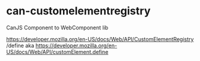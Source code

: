 # can-customelementregistry
CanJS Component to WebComponent lib

https://developer.mozilla.org/en-US/docs/Web/API/CustomElementRegistry /define
aka
https://developer.mozilla.org/en-US/docs/Web/API/customElement.define
